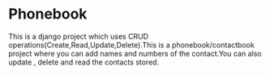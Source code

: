 # Phonebook
This is a django project which uses CRUD operations(Create,Read,Update,Delete).This is a phonebook/contactbook project where you can add names and numbers of the contact.You can also update , delete and read the contacts stored.
